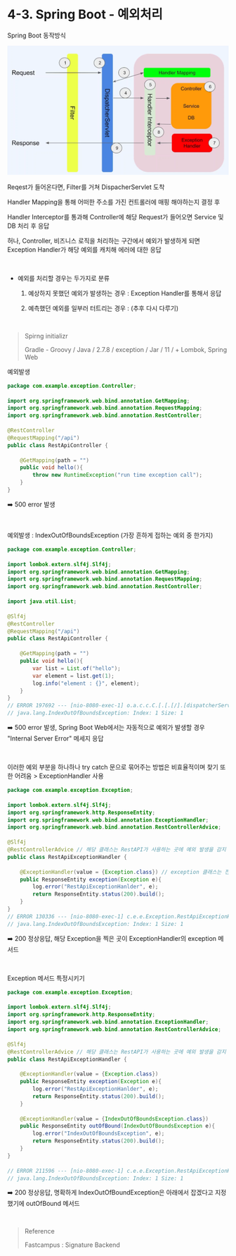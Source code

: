 # 4-3. Spring Boot - 예외처리

Spring Boot 동작방식

![Web 4-3](https://github.com/devchae97/TIL/blob/master/img/Web%204-3.png?raw=true)

Reqest가 들어온다면, Filter를 거쳐 DispacherServlet 도착

Handler Mapping을 통해 어떠한 주소를 가진 컨트롤러에 매핑 해야하는지 결정 후

Handler Interceptor를 통과해 Controller에 해당 Request가 들어오면 Service 및 DB 처리 후 응답

허나, Controller, 비즈니스 로직을 처리하는 구간에서 예외가 발생하게 되면 Exception Handler가 해당 예외를 캐치해 에러에 대한 응답

<br/>

- 예외를 처리할 경우는 두가지로 분류

  1. 예상하지 못했던 예외가 발생하는 경우 : Exception Handler를 통해서 응답

  2. 예측했던 예외를 일부러 터트리는 경우 : (추후 다시 다루기)

<br/>

> Spirng initializr
>
> Gradle - Groovy / Java / 2.7.8 / exception / Jar / 11 / + Lombok, Spring Web

예외발생

```java
package com.example.exception.Controller;

import org.springframework.web.bind.annotation.GetMapping;
import org.springframework.web.bind.annotation.RequestMapping;
import org.springframework.web.bind.annotation.RestController;

@RestController
@RequestMapping("/api")
public class RestApiController {

    @GetMapping(path = "")
    public void hello(){
        throw new RuntimeException("run time exception call");
    }
}
```

:arrow_right: 500 error 발생

<br/>

예외발생 : IndexOutOfBoundsException (가장 흔하게 접하는 예외 중 한가지)

```java
package com.example.exception.Controller;

import lombok.extern.slf4j.Slf4j;
import org.springframework.web.bind.annotation.GetMapping;
import org.springframework.web.bind.annotation.RequestMapping;
import org.springframework.web.bind.annotation.RestController;

import java.util.List;

@Slf4j
@RestController
@RequestMapping("/api")
public class RestApiController {

    @GetMapping(path = "")
    public void hello(){
        var list = List.of("hello");
        var element = list.get(1);
        log.info("element : {}", element);
    }
}
// ERROR 197692 --- [nio-8080-exec-1] o.a.c.c.C.[.[.[/].[dispatcherServlet]    : Servlet.service() for servlet [dispatcherServlet] in context with path [] threw exception [Request processing failed; nested exception is java.lang.IndexOutOfBoundsException: Index: 1 Size: 1] with root cause
// java.lang.IndexOutOfBoundsException: Index: 1 Size: 1
```

:arrow_right: 500 error 발생, Spring Boot Web에서는 자동적으로 예외가 발생할 경우 "Internal Server Error" 메세지 응답

<br/>

이러한 예외 부분을 하나하나 try catch 문으로 묶어주는 방법은 비효율적이며 찾기 또한 어려움 > ExceptionHandler 사용

```java
package com.example.exception.Exception;

import lombok.extern.slf4j.Slf4j;
import org.springframework.http.ResponseEntity;
import org.springframework.web.bind.annotation.ExceptionHandler;
import org.springframework.web.bind.annotation.RestControllerAdvice;

@Slf4j
@RestControllerAdvice // 해당 클래스는 RestAPI가 사용하는 곳에 예외 발생을 감지
public class RestApiExceptionHandler {

    @ExceptionHandler(value = {Exception.class}) // exception 클래스는 전범위
    public ResponseEntity exception(Exception e){
        log.error("RestApiExceptionHanlder", e);
        return ResponseEntity.status(200).build();
    }
}
// ERROR 130336 --- [nio-8080-exec-1] c.e.e.Exception.RestApiExceptionHandler  : RestApiExceptionHanlder
// java.lang.IndexOutOfBoundsException: Index: 1 Size: 1
```

:arrow_right: 200 정상응답, 해당 Exception을 찍은 곳이 ExceptionHandler의 exception 메서드

<br/>

Exception 메서드 특정시키기

```java
package com.example.exception.Exception;

import lombok.extern.slf4j.Slf4j;
import org.springframework.http.ResponseEntity;
import org.springframework.web.bind.annotation.ExceptionHandler;
import org.springframework.web.bind.annotation.RestControllerAdvice;

@Slf4j
@RestControllerAdvice // 해당 클래스는 RestAPI가 사용하는 곳에 예외 발생을 감지
public class RestApiExceptionHandler {

    @ExceptionHandler(value = {Exception.class})
    public ResponseEntity exception(Exception e){
        log.error("RestApiExceptionHanlder", e);
        return ResponseEntity.status(200).build();
    }

    @ExceptionHandler(value = {IndexOutOfBoundsException.class})
    public ResponseEntity outOfBound(IndexOutOfBoundsException e){
        log.error("IndexOutOfBoundsException", e);
        return ResponseEntity.status(200).build();
    }
}

// ERROR 211596 --- [nio-8080-exec-1] c.e.e.Exception.RestApiExceptionHandler  : IndexOutOfBoundsException
// java.lang.IndexOutOfBoundsException: Index: 1 Size: 1
```

:arrow_right: 200 정상응답, 명확하게 IndexOutOfBoundException은 아래에서 잡겠다고 지정했기에 outOfBound 메서드

<br/>



> Reference
>
> Fastcampus : Signature Backend